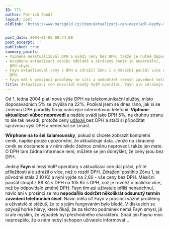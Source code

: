 ```yaml
---
ID: 771
author: Patrick Zandl
layout: post
oldlink: 'https://www.marigold.cz/item/aktualizaci-cen-nezvladl-kazdy-voip-operator-fayn-ale-zdrazuje

  '
post_date: 2004-01-05 08:44:00
post_excerpt: ''
published: true
summary_points:
- Viphone neaktualizoval DPH a uvádí ceny bez DPH, takže je nutné dopočítat.
- Wirphone aktualizaci ceníku odkládá a zkrácený ceník je neaktuální, informace o
  DPH chybí.
- Fayn aktualizoval ceny s DPH a zdražil Zónu 1 a měsíční paušál více než odpovídá
  DPH.
- Fayn měl v prosinci problémy se sítí a nedodržel termín zavedení telefonních čísel.
title: Aktualizaci cen nezvládl každý VoIP operátor, Fayn ale zdražuje
---
```


<p>
Od 1. ledna 2004 platí nová výše DPH na telekomunikační služby, místo doposavadních 5% se zvýšila na 22%. Podíval jsem se dnes ráno, jak si se změnou DPH poradily firmy nabízející internetovou telefonii. <STRONG>Viphone aktualizaci vůbec neprovedl</STRONG> a nadále uvádí jako DPH 5%, na druhou stranu to ale tak nevadí, protože ceny <A href="http://www.viphone.cz/cenik_vol_viphone.htm" target=_blank>udávají </A>bez DPH a stačí si připočítat správnou výši DPH a nenechat se zmást. </p>

<p>
<STRONG>Wirphone na to šel šalamounsky</STRONG>, pokud si chcete zobrazit kompletní ceník, napíše pouze upozornění, že aktualizuje data. Jenže na zkrácený ceník se dostanete a v něm nikdo žádnou změnu neprovedl, takže jen mate. O DPH tam žádná informace není, můžete se jen domýšlet, že ceny jsou bez DPH. </p>

<p>
Jediný <STRONG>Fayn </STRONG>si mezi VoIP operátory s aktualizací cen dal práci, při té příležitosti ale zdražil o více, než o rozdíl DPH. Zdražení postihlo Zónu 1, ta původně stála 2,10 Kč a nyní vyjde na 2,60 - vše ceny bez DPH. Měsíční paušál stoupl z 88 Kč s DPH na 105 Kč s DPH, což je rovněž o maličko více, než by odpovídalo změně DPH. Fayn tím asi uživatele příliš nenadchnul, navíc ani v prosinci se mu <STRONG>nepodařilo dodržet několikrát odsunutý termín zavedení telefonních čísel</STRONG>. Navíc měla síť Fayn v prosinci vážné problémy a uživatelé si stěžují, že to s jejím fungováním bylo bledé. V diskusích se ozývají horké hlavy, které říkají, že za těchto podmínek nemá Fayn smysl, já si ale myslím, že výpadek byl přechodného charakteru. Snad jen Faynu moc neprospělo, že o něm nebyl schopen uživatele informovat...</p>